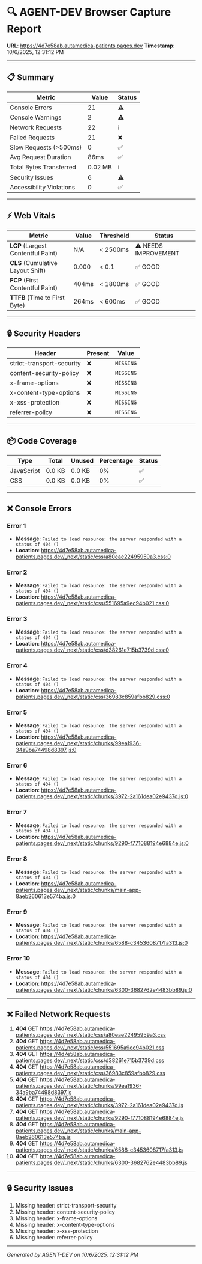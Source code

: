 # 🔍 AGENT-DEV Browser Capture Report

**URL**: https://4d7e58ab.autamedica-patients.pages.dev
**Timestamp**: 10/6/2025, 12:31:12 PM

---

## 📋 Summary

| Metric | Value | Status |
|--------|-------|--------|
| Console Errors | 21 | ⚠️ |
| Console Warnings | 2 | ⚠️ |
| Network Requests | 22 | ℹ️ |
| Failed Requests | 21 | ❌ |
| Slow Requests (>500ms) | 0 | ✅ |
| Avg Request Duration | 86ms | ✅ |
| Total Bytes Transferred | 0.02 MB | ℹ️ |
| Security Issues | 6 | ⚠️ |
| Accessibility Violations | 0 | ✅ |

---

## ⚡ Web Vitals

| Metric | Value | Threshold | Status |
|--------|-------|-----------|--------|
| **LCP** (Largest Contentful Paint) | N/A | < 2500ms | ⚠️ NEEDS IMPROVEMENT |
| **CLS** (Cumulative Layout Shift) | 0.000 | < 0.1 | ✅ GOOD |
| **FCP** (First Contentful Paint) | 404ms | < 1800ms | ✅ GOOD |
| **TTFB** (Time to First Byte) | 264ms | < 600ms | ✅ GOOD |

---

## 🔒 Security Headers

| Header | Present | Value |
|--------|---------|-------|
| strict-transport-security | ❌ | `MISSING` |
| content-security-policy | ❌ | `MISSING` |
| x-frame-options | ❌ | `MISSING` |
| x-content-type-options | ❌ | `MISSING` |
| x-xss-protection | ❌ | `MISSING` |
| referrer-policy | ❌ | `MISSING` |

---

## 📦 Code Coverage

| Type | Total | Unused | Percentage | Status |
|------|-------|--------|------------|--------|
| JavaScript | 0.0 KB | 0.0 KB | 0% | ✅ |
| CSS | 0.0 KB | 0.0 KB | 0% | ✅ |

---

## ❌ Console Errors

### Error 1

- **Message**: `Failed to load resource: the server responded with a status of 404 ()`
- **Location**: https://4d7e58ab.autamedica-patients.pages.dev/_next/static/css/a80eae22495959a3.css:0

### Error 2

- **Message**: `Failed to load resource: the server responded with a status of 404 ()`
- **Location**: https://4d7e58ab.autamedica-patients.pages.dev/_next/static/css/551695a9ec94b021.css:0

### Error 3

- **Message**: `Failed to load resource: the server responded with a status of 404 ()`
- **Location**: https://4d7e58ab.autamedica-patients.pages.dev/_next/static/css/d38261e715b3739d.css:0

### Error 4

- **Message**: `Failed to load resource: the server responded with a status of 404 ()`
- **Location**: https://4d7e58ab.autamedica-patients.pages.dev/_next/static/css/36983c859afbb829.css:0

### Error 5

- **Message**: `Failed to load resource: the server responded with a status of 404 ()`
- **Location**: https://4d7e58ab.autamedica-patients.pages.dev/_next/static/chunks/99ea1936-34a9ba74498d8397.js:0

### Error 6

- **Message**: `Failed to load resource: the server responded with a status of 404 ()`
- **Location**: https://4d7e58ab.autamedica-patients.pages.dev/_next/static/chunks/3972-2a161dea02e9437d.js:0

### Error 7

- **Message**: `Failed to load resource: the server responded with a status of 404 ()`
- **Location**: https://4d7e58ab.autamedica-patients.pages.dev/_next/static/chunks/9290-f771088194e6884e.js:0

### Error 8

- **Message**: `Failed to load resource: the server responded with a status of 404 ()`
- **Location**: https://4d7e58ab.autamedica-patients.pages.dev/_next/static/chunks/main-app-8aeb260613e574ba.js:0

### Error 9

- **Message**: `Failed to load resource: the server responded with a status of 404 ()`
- **Location**: https://4d7e58ab.autamedica-patients.pages.dev/_next/static/chunks/6588-c3453608717fa313.js:0

### Error 10

- **Message**: `Failed to load resource: the server responded with a status of 404 ()`
- **Location**: https://4d7e58ab.autamedica-patients.pages.dev/_next/static/chunks/6300-3682762e4483bb89.js:0


---

## ❌ Failed Network Requests

1. **404** GET https://4d7e58ab.autamedica-patients.pages.dev/_next/static/css/a80eae22495959a3.css
2. **404** GET https://4d7e58ab.autamedica-patients.pages.dev/_next/static/css/551695a9ec94b021.css
3. **404** GET https://4d7e58ab.autamedica-patients.pages.dev/_next/static/css/d38261e715b3739d.css
4. **404** GET https://4d7e58ab.autamedica-patients.pages.dev/_next/static/css/36983c859afbb829.css
5. **404** GET https://4d7e58ab.autamedica-patients.pages.dev/_next/static/chunks/99ea1936-34a9ba74498d8397.js
6. **404** GET https://4d7e58ab.autamedica-patients.pages.dev/_next/static/chunks/3972-2a161dea02e9437d.js
7. **404** GET https://4d7e58ab.autamedica-patients.pages.dev/_next/static/chunks/9290-f771088194e6884e.js
8. **404** GET https://4d7e58ab.autamedica-patients.pages.dev/_next/static/chunks/main-app-8aeb260613e574ba.js
9. **404** GET https://4d7e58ab.autamedica-patients.pages.dev/_next/static/chunks/6588-c3453608717fa313.js
10. **404** GET https://4d7e58ab.autamedica-patients.pages.dev/_next/static/chunks/6300-3682762e4483bb89.js

---

## 🔒 Security Issues

1. Missing header: strict-transport-security
2. Missing header: content-security-policy
3. Missing header: x-frame-options
4. Missing header: x-content-type-options
5. Missing header: x-xss-protection
6. Missing header: referrer-policy

---

*Generated by AGENT-DEV on 10/6/2025, 12:31:12 PM*
